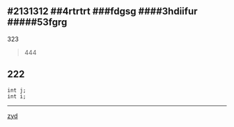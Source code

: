 #2131312
##4rtrtrt
###fdgsg
####3hdiifur
#####53fgrg
---
323

>444

222
---
    int j;
    int i;
---
[zyd](https://github.com/YuHang0121151624/Markdown-Editor-01/blob/master/Week%203/Finalized%20User%20Instruction.md)
